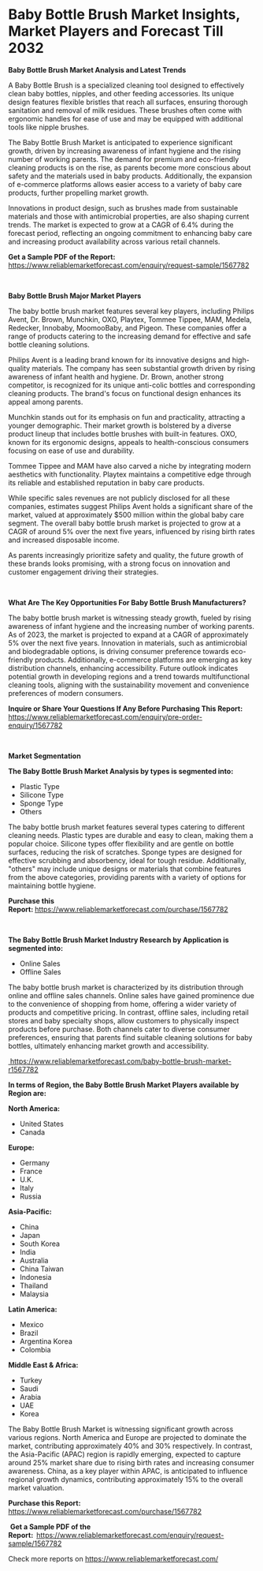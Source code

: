<p><h1>Baby Bottle Brush Market Insights, Market Players and Forecast Till 2032</h1></p><p><strong>Baby Bottle Brush Market Analysis and Latest Trends</strong></p>
<p><p>A Baby Bottle Brush is a specialized cleaning tool designed to effectively clean baby bottles, nipples, and other feeding accessories. Its unique design features flexible bristles that reach all surfaces, ensuring thorough sanitation and removal of milk residues. These brushes often come with ergonomic handles for ease of use and may be equipped with additional tools like nipple brushes.</p><p>The Baby Bottle Brush Market is anticipated to experience significant growth, driven by increasing awareness of infant hygiene and the rising number of working parents. The demand for premium and eco-friendly cleaning products is on the rise, as parents become more conscious about safety and the materials used in baby products. Additionally, the expansion of e-commerce platforms allows easier access to a variety of baby care products, further propelling market growth.</p><p>Innovations in product design, such as brushes made from sustainable materials and those with antimicrobial properties, are also shaping current trends. The market is expected to grow at a CAGR of 6.4% during the forecast period, reflecting an ongoing commitment to enhancing baby care and increasing product availability across various retail channels.</p></p>
<p><strong>Get a Sample PDF of the Report:&nbsp;</strong> <a href="https://www.reliablemarketforecast.com/enquiry/request-sample/1567782?utm_campaign=3129&utm_medium=2&utm_source=Github&utm_content=ia&utm_term=23032025&utm_id=baby-bottle-brush">https://www.reliablemarketforecast.com/enquiry/request-sample/1567782</a></p>
<p>&nbsp;</p>
<p><strong>Baby Bottle Brush Major Market Players</strong></p>
<p><p>The baby bottle brush market features several key players, including Philips Avent, Dr. Brown, Munchkin, OXO, Playtex, Tommee Tippee, MAM, Medela, Redecker, Innobaby, MoomooBaby, and Pigeon. These companies offer a range of products catering to the increasing demand for effective and safe bottle cleaning solutions.</p><p>Philips Avent is a leading brand known for its innovative designs and high-quality materials. The company has seen substantial growth driven by rising awareness of infant health and hygiene. Dr. Brown, another strong competitor, is recognized for its unique anti-colic bottles and corresponding cleaning products. The brand's focus on functional design enhances its appeal among parents.</p><p>Munchkin stands out for its emphasis on fun and practicality, attracting a younger demographic. Their market growth is bolstered by a diverse product lineup that includes bottle brushes with built-in features. OXO, known for its ergonomic designs, appeals to health-conscious consumers focusing on ease of use and durability.</p><p>Tommee Tippee and MAM have also carved a niche by integrating modern aesthetics with functionality. Playtex maintains a competitive edge through its reliable and established reputation in baby care products.</p><p>While specific sales revenues are not publicly disclosed for all these companies, estimates suggest Philips Avent holds a significant share of the market, valued at approximately $500 million within the global baby care segment. The overall baby bottle brush market is projected to grow at a CAGR of around 5% over the next five years, influenced by rising birth rates and increased disposable income.</p><p>As parents increasingly prioritize safety and quality, the future growth of these brands looks promising, with a strong focus on innovation and customer engagement driving their strategies.</p></p>
<p>&nbsp;</p>
<p><strong>What Are The Key Opportunities For Baby Bottle Brush Manufacturers?</strong></p>
<p><p>The baby bottle brush market is witnessing steady growth, fueled by rising awareness of infant hygiene and the increasing number of working parents. As of 2023, the market is projected to expand at a CAGR of approximately 5% over the next five years. Innovation in materials, such as antimicrobial and biodegradable options, is driving consumer preference towards eco-friendly products. Additionally, e-commerce platforms are emerging as key distribution channels, enhancing accessibility. Future outlook indicates potential growth in developing regions and a trend towards multifunctional cleaning tools, aligning with the sustainability movement and convenience preferences of modern consumers.</p></p>
<p><strong>Inquire or Share Your Questions If Any Before Purchasing This Report:</strong> <a href="https://www.reliablemarketforecast.com/enquiry/pre-order-enquiry/1567782?utm_campaign=3129&utm_medium=2&utm_source=Github&utm_content=ia&utm_term=23032025&utm_id=baby-bottle-brush">https://www.reliablemarketforecast.com/enquiry/pre-order-enquiry/1567782</a></p>
<p>&nbsp;</p>
<p><strong>Market Segmentation</strong></p>
<p><strong>The Baby Bottle Brush Market Analysis by types is segmented into:</strong></p>
<p><ul><li>Plastic Type</li><li>Silicone Type</li><li>Sponge Type</li><li>Others</li></ul></p>
<p><p>The baby bottle brush market features several types catering to different cleaning needs. Plastic types are durable and easy to clean, making them a popular choice. Silicone types offer flexibility and are gentle on bottle surfaces, reducing the risk of scratches. Sponge types are designed for effective scrubbing and absorbency, ideal for tough residue. Additionally, "others" may include unique designs or materials that combine features from the above categories, providing parents with a variety of options for maintaining bottle hygiene.</p></p>
<p><strong>Purchase this Report:&nbsp;</strong><a href="https://www.reliablemarketforecast.com/purchase/1567782?utm_campaign=3129&utm_medium=2&utm_source=Github&utm_content=ia&utm_term=23032025&utm_id=baby-bottle-brush">https://www.reliablemarketforecast.com/purchase/1567782</a></p>
<p>&nbsp;</p>
<p><strong>The Baby Bottle Brush Market Industry Research by Application is segmented into:</strong></p>
<p><ul><li>Online Sales</li><li>Offline Sales</li></ul></p>
<p><p>The baby bottle brush market is characterized by its distribution through online and offline sales channels. Online sales have gained prominence due to the convenience of shopping from home, offering a wider variety of products and competitive pricing. In contrast, offline sales, including retail stores and baby specialty shops, allow customers to physically inspect products before purchase. Both channels cater to diverse consumer preferences, ensuring that parents find suitable cleaning solutions for baby bottles, ultimately enhancing market growth and accessibility.</p></p>
<p><a href="https://www.reliablemarketforecast.com/baby-bottle-brush-market-r1567782?utm_campaign=3129&utm_medium=2&utm_source=Github&utm_content=ia&utm_term=23032025&utm_id=baby-bottle-brush">&nbsp;https://www.reliablemarketforecast.com/baby-bottle-brush-market-r1567782</a></p>
<p><strong>In terms of Region, the Baby Bottle Brush Market Players available by Region are:</strong></p>
<p>
    <p> <strong> North America: </strong>
        <ul>
            <li>United States</li>
            <li>Canada</li>
        </ul>
        </p> 
    <p> <strong> Europe: </strong>
        <ul>
            <li>Germany</li>
            <li>France</li>
            <li>U.K.</li>
            <li>Italy</li>
            <li>Russia</li>
        </ul>
        </p> 
    <p> <strong> Asia-Pacific: </strong>
        <ul>
            <li>China</li>
            <li>Japan</li>
            <li>South Korea</li>
            <li>India</li>
            <li>Australia</li>
            <li>China Taiwan</li>
            <li>Indonesia</li>
            <li>Thailand</li>
            <li>Malaysia</li>
        </ul>
        </p> 
    <p> <strong> Latin America: </strong>
        <ul>
            <li>Mexico</li>
            <li>Brazil</li>
            <li>Argentina Korea</li>
            <li>Colombia</li>
        </ul>
        </p> 
    <p> <strong> Middle East & Africa: </strong>
        <ul>
            <li>Turkey</li>
            <li>Saudi</li>
            <li>Arabia</li>
            <li>UAE</li>
            <li>Korea</li>
        </ul>
    </p>
    </p>
<p><p>The Baby Bottle Brush Market is witnessing significant growth across various regions. North America and Europe are projected to dominate the market, contributing approximately 40% and 30% respectively. In contrast, the Asia-Pacific (APAC) region is rapidly emerging, expected to capture around 25% market share due to rising birth rates and increasing consumer awareness. China, as a key player within APAC, is anticipated to influence regional growth dynamics, contributing approximately 15% to the overall market valuation.</p></p>
<p><strong>Purchase this Report: </strong><a href="https://www.reliablemarketforecast.com/purchase/1567782?utm_campaign=3129&utm_medium=2&utm_source=Github&utm_content=ia&utm_term=23032025&utm_id=baby-bottle-brush">https://www.reliablemarketforecast.com/purchase/1567782</a></p>
<p>&nbsp;<strong>Get a Sample PDF of the Report:&nbsp;&nbsp;</strong><a href="https://www.reliablemarketforecast.com/enquiry/request-sample/1567782?utm_campaign=3129&utm_medium=2&utm_source=Github&utm_content=ia&utm_term=23032025&utm_id=baby-bottle-brush">https://www.reliablemarketforecast.com/enquiry/request-sample/1567782</a></p>
<p><strong></strong></p>
<p>Check more reports on <a href="https://www.reliablemarketforecast.com/?utm_campaign=3129&utm_medium=2&utm_source=Github&utm_content=ia&utm_term=23032025&utm_id=baby-bottle-brush">https://www.reliablemarketforecast.com/</a></p>